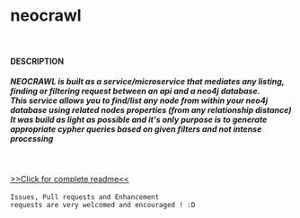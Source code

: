 <h1>neocrawl</h1>
<br>
<h4>DESCRIPTION</h4>
<h5><strong>NEOCRAWL</strong> is built as a service/microservice that mediates any listing, finding or filtering request between an api and a neo4j database.
<br>This service allows you to find/list any node from within your neo4j database using related nodes properties (from any relationship distance)
<br>It was build as light as possible and it's only purpose is to generate appropriate cypher queries based on given filters and not intense processing </h5>
<br>

<a href=http://scstan.github.io/neocrawl/>>>Click for complete readme<<</a>
<br>
<br>
<code>Issues, Pull requests and Enhancement requests are very welcomed and encouraged ! :D</code>
